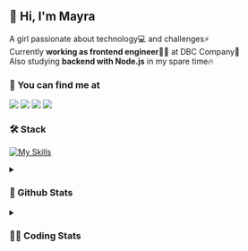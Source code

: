 ## 👋 Hi, I'm Mayra

A girl passionate about technology💻 and challenges⚡  
Currently **working as frontend engineer**👩‍💻 at DBC Company🚀  
Also studying **backend with Node.js** in my spare time🔥  

### 💬 You can find me at

<a href="https://mayra.dev" target="_blank" rel="noopener"><img src="https://img.shields.io/badge/-mayra.dev-005FED?style=flat&logo=Google-chrome&logoColor=white"/></a>
<a href="https://linkedin.com/in/mayraamaral" target="_blank" rel="noopener"><img src="https://img.shields.io/badge/-/mayraamaral-0077B5?style=flat&logo=Linkedin&logoColor=white"/></a>
<a href="mailto:mayra@mayra.dev" target="_blank" rel="noopener"><img src="https://img.shields.io/badge/-mayra@mayra.dev-D14836?style=flat&logo=Gmail&logoColor=white"/></a>
<a href="" target="_blank" rel="noopener"><img src="https://img.shields.io/badge/-mayra%230179-7289DA?style=flat&logo=Discord&logoColor=white"/></a>

### 🛠️ Stack

[![My Skills](https://skillicons.dev/icons?i=react,redux,styledcomponents,html,css,sass,js,ts,py,nodejs,git,linux,bash,figma)](https://skillicons.dev)

<details>
    <summary><h3>📌 Github Stats</h3></summary>
  <table>
      <td><img height="160em" src="https://github-readme-stats.vercel.app/api?username=mayraamaral&show_icons=true&theme=algolia&hide_border=true&hide=stars&count_private=true" alt="Readme stats"></td>
      <td><img height="160em" src="https://github-readme-stats.vercel.app/api/top-langs/?username=mayraamaral&&layout=compact&&theme=algolia&hide_border=true&langs_count=6" alt="Language stats"></td>
  </table>

  <p align="center">
    <img src="https://github-readme-streak-stats.herokuapp.com?user=mayraamaral&theme=dark&hide_border=true&date_format=j%20M%5B%20Y%5D&locale=pt-br&background=050F2C&ring=0195DD&fire=23AA7D&currStreakLabel=23AA7D" alt="Streak stats">
  </p> 
</details>

<details>
  <summary><h3>👩‍💻 Coding Stats</h3></summary>
  
  <!--START_SECTION:waka-->
![Code Time](http://img.shields.io/badge/Code%20Time-41%20hrs%2040%20mins-blue)

**🐱 My GitHub Data** 

> 📦 573.9 kB Used in GitHub's Storage 
 > 
> 🏆 156 Contributions in the Year 2023
 > 
> 🚫 Not Opted to Hire
 > 
> 📜 41 Public Repositories 
 > 
> 🔑 23 Private Repositories 
 > 
**I'm an Early 🐤** 

```text
🌞 Morning                169 commits         ███░░░░░░░░░░░░░░░░░░░░░░   12.46 % 
🌆 Daytime                571 commits         ███████████░░░░░░░░░░░░░░   42.11 % 
🌃 Evening                516 commits         ██████████░░░░░░░░░░░░░░░   38.05 % 
🌙 Night                  100 commits         ██░░░░░░░░░░░░░░░░░░░░░░░   07.37 % 
```
📅 **I'm Most Productive on Monday** 

```text
Monday                   259 commits         █████░░░░░░░░░░░░░░░░░░░░   19.10 % 
Tuesday                  174 commits         ███░░░░░░░░░░░░░░░░░░░░░░   12.83 % 
Wednesday                202 commits         ████░░░░░░░░░░░░░░░░░░░░░   14.90 % 
Thursday                 217 commits         ████░░░░░░░░░░░░░░░░░░░░░   16.00 % 
Friday                   171 commits         ███░░░░░░░░░░░░░░░░░░░░░░   12.61 % 
Saturday                 126 commits         ██░░░░░░░░░░░░░░░░░░░░░░░   09.29 % 
Sunday                   207 commits         ████░░░░░░░░░░░░░░░░░░░░░   15.27 % 
```


📊 **This Week I Spent My Time On** 

```text
🕑︎ Time Zone: America/Sao_Paulo

💬 Programming Languages: 
TypeScript               14 hrs 42 mins      ████████████████████░░░░░   81.99 % 
JSON                     59 mins             █░░░░░░░░░░░░░░░░░░░░░░░░   05.54 % 
JavaScript               57 mins             █░░░░░░░░░░░░░░░░░░░░░░░░   05.35 % 
Markdown                 31 mins             █░░░░░░░░░░░░░░░░░░░░░░░░   02.89 % 
TSConfig                 23 mins             █░░░░░░░░░░░░░░░░░░░░░░░░   02.17 % 

🔥 Editors: 
VS Code                  17 hrs 56 mins      █████████████████████████   100.00 % 

🐱‍💻 Projects: 
codigos                  5 hrs 44 mins       ████████░░░░░░░░░░░░░░░░░   32.05 % 
rtl                      4 hrs 14 mins       ██████░░░░░░░░░░░░░░░░░░░   23.61 % 
aula03                   1 hr 41 mins        ██░░░░░░░░░░░░░░░░░░░░░░░   09.40 % 
aula01                   1 hr 33 mins        ██░░░░░░░░░░░░░░░░░░░░░░░   08.68 % 
front-10                 47 mins             █░░░░░░░░░░░░░░░░░░░░░░░░   04.44 % 

💻 Operating System: 
Linux                    17 hrs 56 mins      █████████████████████████   100.00 % 
```

**I Mostly Code in JavaScript** 

```text
JavaScript               95 repos            █████████░░░░░░░░░░░░░░░░   35.98 % 
HTML                     77 repos            ███████░░░░░░░░░░░░░░░░░░   29.17 % 
TypeScript               69 repos            ███████░░░░░░░░░░░░░░░░░░   26.14 % 
CSS                      17 repos            ██░░░░░░░░░░░░░░░░░░░░░░░   06.44 % 
Shell                    2 repos             ░░░░░░░░░░░░░░░░░░░░░░░░░   00.76 % 
```




 Last Updated on 19/03/2023 18:37:38 UTC
<!--END_SECTION:waka-->

</details>
